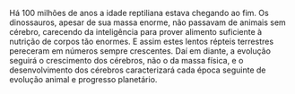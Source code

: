 ﻿Há 100 milhões de anos a idade reptiliana estava chegando ao fim. Os dinossauros, apesar de sua massa enorme, não passavam de animais sem cérebro, carecendo da inteligência para prover alimento suficiente à nutrição de corpos tão enormes. E assim estes lentos répteis terrestres pereceram em números sempre crescentes. Daí em diante, a evolução seguirá o crescimento dos cérebros, não o da massa física, e o desenvolvimento dos cérebros caracterizará cada época seguinte de evolução animal e progresso planetário.